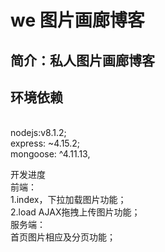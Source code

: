  we 图片画廊博客
==================
简介：私人图片画廊博客
---------------------
<h2>环境依赖</h2> <br />
nodejs:v8.1.2; <br />
express: ~4.15.2; <br />
mongoose: ^4.11.13, <br />

开发进度 <br />
前端： <br />
1.index，下拉加载图片功能； <br />
2.load AJAX拖拽上传图片功能； <br />
服务端： <br />
首页图片相应及分页功能； <br />



